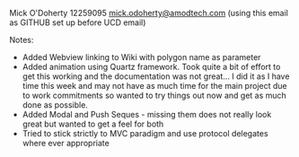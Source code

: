 Mick O'Doherty 12259095 mick.odoherty@amodtech.com (using this email as GITHUB set up before UCD email)

Notes:
- Added Webview linking to Wiki with polygon name as parameter
- Added animation using Quartz framework. Took quite a bit of effort to get this working and the documentation was not great... I did it as I have time this week and may not have as much time for the main project due to work commitments so wanted to try things out now and get as much done as possible.
- Added Modal and Push Seques - missing them does not really look great but wanted to get a feel for both
- Tried to stick strictly to MVC paradigm and use protocol delegates where ever appropriate


